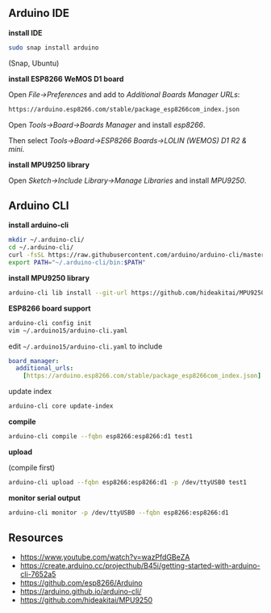 ## Arduino IDE

**install IDE**

```bash
sudo snap install arduino
```
(Snap, Ubuntu)

**install ESP8266 WeMOS D1 board**

Open *File->Preferences* and add to *Additional Boards Manager URLs*:

```bash
https://arduino.esp8266.com/stable/package_esp8266com_index.json
```

Open *Tools->Board->Boards Manager* and install *esp8266*.

Then select *Tools->Board->ESP8266 Boards->LOLIN (WEMOS) D1 R2 & mini*.

**install MPU9250 library**

Open *Sketch->Include Library->Manage Libraries* and install *MPU9250*.

## Arduino CLI

**install arduino-cli**

```bash
mkdir ~/.arduino-cli/
cd ~/.arduino-cli/
curl -fsSL https://raw.githubusercontent.com/arduino/arduino-cli/master/install.sh | sh
export PATH="~/.arduino-cli/bin:$PATH"
```

**install MPU9250 library**

```bash
arduino-cli lib install --git-url https://github.com/hideakitai/MPU9250
```

**ESP8266 board support**

```bash
arduino-cli config init
vim ~/.arduino15/arduino-cli.yaml
```
edit `~/.arduino15/arduino-cli.yaml` to include

```yaml
board_manager:
  additional_urls: 
    [https://arduino.esp8266.com/stable/package_esp8266com_index.json]
```

update index 

```bash
arduino-cli core update-index
```

**compile**

```bash
arduino-cli compile --fqbn esp8266:esp8266:d1 test1
```

**upload**

(compile first)

```bash
arduino-cli upload --fqbn esp8266:esp8266:d1 -p /dev/ttyUSB0 test1
```

**monitor serial output**

```bash
arduino-cli monitor -p /dev/ttyUSB0 --fqbn esp8266:esp8266:d1
```

## Resources

- https://www.youtube.com/watch?v=wazPfdGBeZA
- https://create.arduino.cc/projecthub/B45i/getting-started-with-arduino-cli-7652a5
- https://github.com/esp8266/Arduino
- https://arduino.github.io/arduino-cli/
- https://github.com/hideakitai/MPU9250